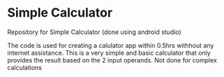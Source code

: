 # Simple Calculator
Repository for Simple Calculator (done using android studio)

The code is used for creating a calulator app within 0.5hrs withhout any internet assistance.
This is a very simple and basic calculator that only provides the result based on the 2 input operands. Not done for complex calculations

